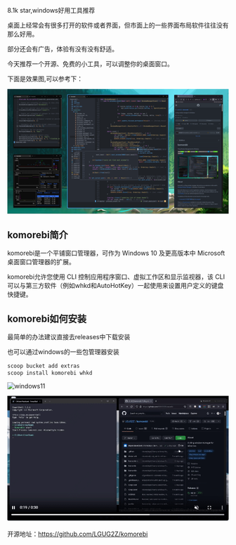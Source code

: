 8.1k star,windows好用工具推荐

桌面上经常会有很多打开的软件或者界面，但市面上的一些界面布局软件往往没有那么好用。

部分还会有广告，体验有没有没有舒适。

今天推荐一个开源、免费的小工具，可以调整你的桌面窗口。

下面是效果图,可以参考下：

![demo](image.png)

## komorebi简介

komorebi是一个平铺窗口管理器，可作为 Windows 10 及更高版本中 Microsoft桌面窗口管理器的扩展。

komorebi允许您使用 CLI 控制应用程序窗口、虚拟工作区和显示监视器，该 CLI 可以与第三方软件（例如whkd和AutoHotKey）一起使用来设置用户定义的键盘快捷键。

## komorebi如何安装

最简单的办法建议直接去releases中下载安装

也可以通过windows的一些包管理器安装

```
scoop bucket add extras
scoop install komorebi whkd
```

![windows11](WaterMark_p3Q7ED4tvI.gif)

![windows10](WaterMark_bWc5XIx7lq.gif)

开源地址：https://github.com/LGUG2Z/komorebi